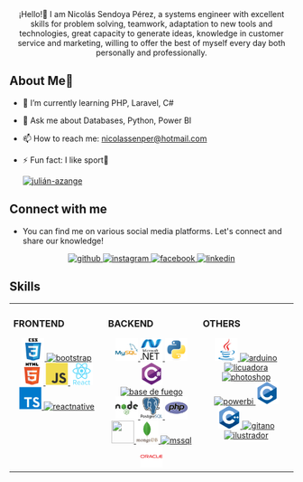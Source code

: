 <div align="center" dir="auto">
¡Hello!👋 I am Nicolás Sendoya Pérez, a systems engineer with excellent skills for problem solving, teamwork, adaptation to new tools and technologies, great capacity to generate ideas, knowledge in customer service and marketing, willing to offer the best of myself every day both personally and professionally.
</div>

## About Me📝

- 🌱 I’m currently learning PHP, Laravel, C#
- 💬 Ask me about Databases, Python, Power BI
- 📫 How to reach me: nicolassenper@hotmail.com
- ⚡ Fun fact: I like sport🏃

   <a target="_blank" rel="noopener noreferrer nofollow" href="https://camo.githubusercontent.com/6e1a0c15217e2700b9f0b3cc3835bcc0039871e4da224364bac9252a760651ef/68747470733a2f2f6b6f6d617265762e636f6d2f67687076632f3f757365726e616d653d6a756c69616e2d617a616e6765266c6162656c3d50726f66696c65253230766965777326636f6c6f723d306537356236267374796c653d666c6174"><img src="https://camo.githubusercontent.com/6e1a0c15217e2700b9f0b3cc3835bcc0039871e4da224364bac9252a760651ef/68747470733a2f2f6b6f6d617265762e636f6d2f67687076632f3f757365726e616d653d6a756c69616e2d617a616e6765266c6162656c3d50726f66696c65253230766965777326636f6c6f723d306537356236267374796c653d666c6174" alt="julián-azange" data-canonical-src="https://komarev.com/ghpvc/?username=julian-azange&amp;label=Profile%20views&amp;color=0e75b6&amp;style=flat" style="max-width: 100%;"></a>

## Connect with me
   
- You can find me on various social media platforms. Let's connect and share our knowledge!
 
<div align="center" dir="auto">  
<a href="https://github.com/Sendoya">
<img src="https://camo.githubusercontent.com/d40833b012ea2741c4a860a314a3d2eb63bdb0b6bd35d7b57ed0270b992bfa7d/68747470733a2f2f696d672e736869656c64732e696f2f62616467652f6769746875622d2532333234323932652e7376673f267374796c653d666f722d7468652d6261646765266c6f676f3d676974687562266c6f676f436f6c6f723d7768697465" alt="github" data-canonical-src="https://img.shields.io/badge/github-%2324292e.svg?&amp;style=for-the-badge&amp;logo=github&amp;logoColor=white" style="max-width: 100%;">

</a>
<a href="https://www.instagram.com/elsendoya01" rel="nofollow">
<img src="https://camo.githubusercontent.com/a19456839968069bd49c80513a0558441e5d333b568d24c3e0312cbc3028a919/68747470733a2f2f696d672e736869656c64732e696f2f62616467652f696e7374616772616d2d2532333030303030302e7376673f267374796c653d666f722d7468652d6261646765266c6f676f3d696e7374616772616d266c6f676f436f6c6f723d7768697465" alt="instagram" data-canonical-src="https://img.shields.io/badge/instagram-%23000000.svg?&amp;style=for-the-badge&amp;logo=instagram&amp;logoColor=white" style="max-width: 100%;">
</a>

<a href="https://www.facebook.com/Nicolas.Sendoya" rel="nofollow">
<img src="https://camo.githubusercontent.com/4a07660ce3c823d11dd535d7688a0ea22a4fe8f8bf115949b8d0a903765d7aea/68747470733a2f2f696d672e736869656c64732e696f2f62616467652f66616365626f6f6b2d2532333245383746422e7376673f267374796c653d666f722d7468652d6261646765266c6f676f3d66616365626f6f6b266c6f676f436f6c6f723d7768697465" alt="facebook" data-canonical-src="https://img.shields.io/badge/facebook-%232E87FB.svg?&amp;style=for-the-badge&amp;logo=facebook&amp;logoColor=white" style="max-width: 100%;">
</a>

<a href="https://www.linkedin.com/in/nicolas-sendoya" rel="nofollow">
<img src="https://camo.githubusercontent.com/4a07660ce3c823d11dd535d7688a0ea22a4fe8f8bf115949b8d0a903765d7aea/68747470733a2f2f696d672e736869656c64732e696f2f62616467652f66616365626f6f6b2d2532333245383746422e7376673f267374796c653d666f722d7468652d6261646765266c6f676f3d66616365626f6f6b266c6f676f436f6c6f723d7768697465" alt="linkedin" data-canonical-src="https://img.shields.io/badge/LinkedIn-%232E87FB.svg?&amp;style=for-the-badge&amp;logo=LinkedIn&amp;logoColor=white" style="max-width: 100%;">
</a>
</div>



## Skills

<table>
<tbody>
<tr>
<td valign="top" width="33%">
<div class="markdown-heading" dir="auto">
<h3 class="heading-element" dir="auto">FRONTEND</h3>
</div>
<div align="center" dir="auto">  

<a href="https://www.w3schools.com/css/" rel="nofollow">
   <img src="https://raw.githubusercontent.com/devicons/devicon/master/icons/css3/css3-original-wordmark.svg" alt="css3" width="40" height="40" style="max-width: 100%;">
   </a>

<a href="https://getbootstrap.com" rel="nofollow">
   <img src="https://upload.wikimedia.org/wikipedia/commons/b/b2/Bootstrap_logo.svg" alt="bootstrap" width="40" height="40" style="max-width: 100%;">
   </a>

<a href="https://lenguajehtml.com/html/" rel="nofollow">
   <img src="https://raw.githubusercontent.com/devicons/devicon/master/icons/html5/html5-original-wordmark.svg" alt="html5" width="40" height="40" style="max-width: 100%;">
  </a>

<a href="https://developer.mozilla.org/en-US/docs/Web/JavaScript" rel="nofollow">
    <img src="https://raw.githubusercontent.com/devicons/devicon/master/icons/javascript/javascript-original.svg" alt="javascript" width="40" height="40" style="max-width: 100%;">
  </a>

<a href="https://reactjs.org/" rel="nofollow">
    <img src="https://raw.githubusercontent.com/devicons/devicon/master/icons/react/react-original-wordmark.svg" alt="reac" width="40" height="40" style="max-width: 100%;">
  </a>

<a href="https://www.typescriptlang.org/" rel="nofollow">
    <img src="https://raw.githubusercontent.com/devicons/devicon/master/icons/typescript/typescript-original.svg" alt="typescript" width="40" height="40" style="max-width: 100%;">
  </a>

<a href="https://reactnative.dev/" rel="nofollow">
   <img src="https://camo.githubusercontent.com/44059541e82482d15a51d37935c0fb6b684a9b00226739491be20bbc72c3f59d/68747470733a2f2f72656163746e61746976652e6465762f696d672f6865616465725f6c6f676f2e737667" alt="reactnative" width="40" height="40" data-canonical-src="https://reactnative.dev/img/header_logo.svg" style="max-width: 100%;">
  </a>
  </div>

<td valign="top" width="33%">
<div class="markdown-heading" dir="auto">
<h3 class="heading-element" dir="auto">BACKEND</h3>
</div>
<div align="center" dir="auto">

<a href="https://www.mysql.com/" rel="nofollow">
    <img src="https://raw.githubusercontent.com/devicons/devicon/master/icons/mysql/mysql-original-wordmark.svg" alt="mysql" width="40" height="40" style="max-width: 100%;">
  </a>

<a href="https://dotnet.microsoft.com/" rel="nofollow">
    <img src="https://raw.githubusercontent.com/devicons/devicon/master/icons/dot-net/dot-net-original-wordmark.svg" alt="dotnet" width="40" height="40" style="max-width: 100%;">
  </a>

  <a href="https://www.python.org" rel="nofollow">
    <img src="https://raw.githubusercontent.com/devicons/devicon/master/icons/python/python-original.svg" alt="pithon" width="40" height="40" style="max-width: 100%;">
  </a>

  <a href="https://www.w3schools.com/cs/" rel="nofollow">
    <img src="https://raw.githubusercontent.com/devicons/devicon/master/icons/csharp/csharp-original.svg" alt="csharp" width="40" height="40" style="max-width: 100%;">
  </a>

  <a href="https://firebase.google.com/" rel="nofollow">
    <img src="https://camo.githubusercontent.com/f19579bd4b5f0b9812474d8109d5882710dad0399d94497a26ea79dc01dea234/68747470733a2f2f7777772e766563746f726c6f676f2e7a6f6e652f6c6f676f732f66697265626173652f66697265626173652d69636f6e2e737667" alt="base de fuego" width="40" height="40" data-canonical-src="https://www.vectorlogo.zone/logos/firebase/firebase-icon.svg" style="max-width: 100%;">
  </a>

  <a href="https://nodejs.org" rel="nofollow">
    <img src="https://raw.githubusercontent.com/devicons/devicon/master/icons/nodejs/nodejs-original-wordmark.svg" alt="nodejs" width="40" height="40" style="max-width: 100%;">
  </a>

<a href="https://www.postgresql.org" rel="nofollow">
    <img src="https://raw.githubusercontent.com/devicons/devicon/master/icons/postgresql/postgresql-original-wordmark.svg" alt="postgresql" width="40" height="40" style="max-width: 100%;">
  </a>

<a href="https://www.php.net" rel="nofollow">
    <img src="https://raw.githubusercontent.com/devicons/devicon/master/icons/php/php-original.svg" alt="php" width="40" height="40" style="max-width: 100%;">
  </a>

<a href="https://laravel.com/" rel="nofollow">
    <img src="https://upload.wikimedia.org/wikipedia/commons/thumb/9/9a/Laravel.svg/1969px-Laravel.svg.png" width="40" height="40" style="max-width: 100%;">
  </a>

<a href="https://www.mongodb.com/" rel="nofollow">
    <img src="https://raw.githubusercontent.com/devicons/devicon/master/icons/mongodb/mongodb-original-wordmark.svg" alt="mongodb" width="40" height="40" style="max-width: 100%;">
  </a>

<a href="https://www.microsoft.com/en-us/sql-server" rel="nofollow">
    <img src="https://camo.githubusercontent.com/29dde2a136637475ff7726f780237361f2f1915e8e37b67fadb0b2eb5af21478/68747470733a2f2f7777772e7376677265706f2e636f6d2f73686f772f3330333232392f6d6963726f736f66742d73716c2d7365727665722d6c6f676f2e737667" alt="mssql" width="40" height="40" data-canonical-src="https://www.svgrepo.com/show/303229/microsoft-sql-server-logo.svg" style="max-width: 100%;">
  </a>

  <a href="https://www.oracle.com/" rel="nofollow">
    <img src="https://raw.githubusercontent.com/devicons/devicon/master/icons/oracle/oracle-original.svg" alt="oráculo" width="40" height="40" style="max-width: 100%;">
  </a>
  </div>

</td><td valign="top" width="33%">
<div class="markdown-heading" dir="auto">
<h3 class="heading-element" dir="auto">OTHERS</h3>
</div>
<div align="center" dir="auto">  

<a href="https://www.java.com" rel="nofollow">
    <img src="https://raw.githubusercontent.com/devicons/devicon/master/icons/java/java-original.svg" alt="java" width="40" height="40" style="max-width: 100%;">
  </a>

<a href="https://www.arduino.cc/" rel="nofollow">
    <img src="https://camo.githubusercontent.com/6fcd1c570f8a902233682fea6938ec8e8a3727080ad41312ce5a39004de43087/68747470733a2f2f63646e2e776f726c64766563746f726c6f676f2e636f6d2f6c6f676f732f61726475696e6f2d312e737667" alt="arduino" width="40" height="40" data-canonical-src="https://cdn.worldvectorlogo.com/logos/arduino-1.svg" style="max-width: 100%;">
  </a>

<a href="https://www.blender.org/" rel="nofollow">
    <img src="https://camo.githubusercontent.com/afff827b67a8323db4cd9c2bc671514bfe88d2d3f69c28446ab2c0ac4f564df5/68747470733a2f2f646f776e6c6f61642e626c656e6465722e6f72672f6272616e64696e672f636f6d6d756e6974792f626c656e6465725f636f6d6d756e6974795f62616467655f77686974652e737667" alt="licuadora" width="40" height="40" data-canonical-src="https://download.blender.org/branding/community/blender_community_badge_white.svg" style="max-width: 100%;">
  </a>

<a href="https://www.photoshop.com/en" rel="nofollow">
    <img src="https://images.vexels.com/content/163280/preview/photoshop-ps-colored-icon-d77b13.png" alt="photoshop" width="40" height="40" style="max-width: 100%;">
  </a>

<a href="https://www.microsoft.com/es-es/power-platform/products/power-bi" rel="nofollow">
    <img src="https://pentapps.com/wp-content/uploads/2023/09/logo-BI.png" alt="powerbi" width="40" height="40" style="max-width: 100%;">
  </a>

<a href="https://www.cprogramming.com/" rel="nofollow">
    <img src="https://raw.githubusercontent.com/devicons/devicon/master/icons/c/c-original.svg" alt="c" width="40" height="40" style="max-width: 100%;">
  </a>

<a href="https://www.w3schools.com/cpp/" rel="nofollow">
    <img src="https://raw.githubusercontent.com/devicons/devicon/master/icons/cplusplus/cplusplus-original.svg" alt="cplusplus" width="40" height="40" style="max-width: 100%;">
  </a>

<a href="https://git-scm.com/" rel="nofollow">
    <img src="https://camo.githubusercontent.com/ff5301ef7472dbdf522b776167a8af8c326299fe8175e53f6b052bbcc04533e3/68747470733a2f2f7777772e766563746f726c6f676f2e7a6f6e652f6c6f676f732f6769742d73636d2f6769742d73636d2d69636f6e2e737667" alt="gitano" width="40" height="40" data-canonical-src="https://www.vectorlogo.zone/logos/git-scm/git-scm-icon.svg" style="max-width: 100%;">
  </a>

<a href="https://www.adobe.com/in/products/illustrator.html" rel="nofollow">
    <img src="https://camo.githubusercontent.com/75931642cd427797c219560f0de99aa6f6abce981640d31611f340893417ef4d/68747470733a2f2f7777772e766563746f726c6f676f2e7a6f6e652f6c6f676f732f61646f62655f696c6c7573747261746f722f61646f62655f696c6c7573747261746f722d69636f6e2e737667" alt="ilustrador" width="40" height="40" data-canonical-src="https://www.vectorlogo.zone/logos/adobe_illustrator/adobe_illustrator-icon.svg" style="max-width: 100%;">
  </a>



  
<!--
- 🔭 I’m currently working on ...
- 🤔 I’m looking for help with ...
- 😄 Pronouns: ...
- 👯 I’m looking to collaborate on ...
-->
